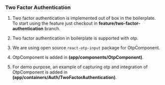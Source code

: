 ### Two Factor Authentication

1. Two factor authentication is implemented out of box in the boilerplate. To start using the feature just checkout in **feature/two-factor-authentication** branch.

2. Two factor authentication in boilerplate is supported with otp.

3. We are using open source `react-otp-input` package for OtpComponent.

4. OtpComponent is added in **(app/components/OtpComponent)**.

5. For demo purpose, an example of capturing otp and integration of OtpComponent is added in **(app/containers/Auth/TwoFactorAuthentication)**.
